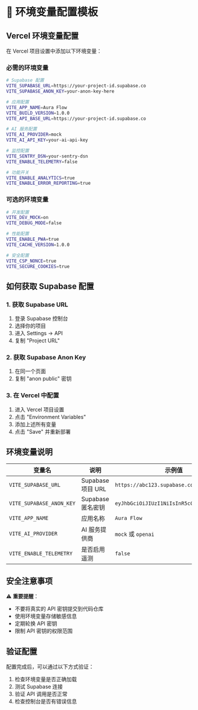 # 🔧 环境变量配置模板

## Vercel 环境变量配置

在 Vercel 项目设置中添加以下环境变量：

### 必需的环境变量

```bash
# Supabase 配置
VITE_SUPABASE_URL=https://your-project-id.supabase.co
VITE_SUPABASE_ANON_KEY=your-anon-key-here

# 应用配置
VITE_APP_NAME=Aura Flow
VITE_BUILD_VERSION=1.0.0
VITE_API_BASE_URL=https://your-project-id.supabase.co

# AI 服务配置
VITE_AI_PROVIDER=mock
VITE_AI_API_KEY=your-ai-api-key

# 监控配置
VITE_SENTRY_DSN=your-sentry-dsn
VITE_ENABLE_TELEMETRY=false

# 功能开关
VITE_ENABLE_ANALYTICS=true
VITE_ENABLE_ERROR_REPORTING=true
```

### 可选的环境变量

```bash
# 开发配置
VITE_DEV_MOCK=on
VITE_DEBUG_MODE=false

# 性能配置
VITE_ENABLE_PWA=true
VITE_CACHE_VERSION=1.0.0

# 安全配置
VITE_CSP_NONCE=true
VITE_SECURE_COOKIES=true
```

## 如何获取 Supabase 配置

### 1. 获取 Supabase URL
1. 登录 Supabase 控制台
2. 选择你的项目
3. 进入 Settings → API
4. 复制 "Project URL"

### 2. 获取 Supabase Anon Key
1. 在同一个页面
2. 复制 "anon public" 密钥

### 3. 在 Vercel 中配置
1. 进入 Vercel 项目设置
2. 点击 "Environment Variables"
3. 添加上述所有变量
4. 点击 "Save" 并重新部署

## 环境变量说明

| 变量名 | 说明 | 示例值 |
|--------|------|--------|
| `VITE_SUPABASE_URL` | Supabase 项目 URL | `https://abc123.supabase.co` |
| `VITE_SUPABASE_ANON_KEY` | Supabase 匿名密钥 | `eyJhbGciOiJIUzI1NiIsInR5cCI6IkpXVCJ9...` |
| `VITE_APP_NAME` | 应用名称 | `Aura Flow` |
| `VITE_AI_PROVIDER` | AI 服务提供商 | `mock` 或 `openai` |
| `VITE_ENABLE_TELEMETRY` | 是否启用遥测 | `false` |

## 安全注意事项

⚠️ **重要提醒**：
- 不要将真实的 API 密钥提交到代码仓库
- 使用环境变量存储敏感信息
- 定期轮换 API 密钥
- 限制 API 密钥的权限范围

## 验证配置

配置完成后，可以通过以下方式验证：

1. 检查环境变量是否正确加载
2. 测试 Supabase 连接
3. 验证 API 调用是否正常
4. 检查控制台是否有错误信息
